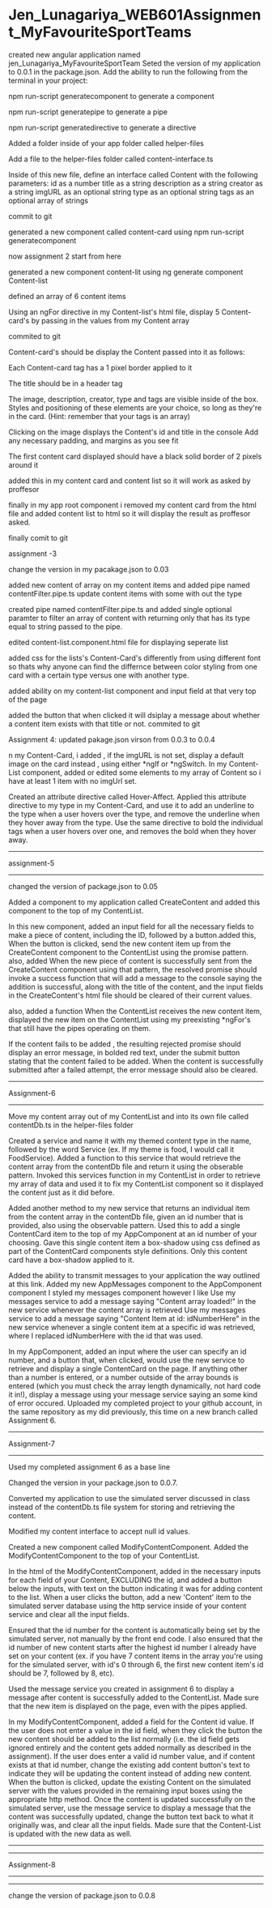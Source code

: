 # Jen_Lunagariya_WEB601Assignment_MyFavouriteSportTeams

created new angular application named jen_Lunagariya_MyFavouriteSportTeam
Seted the version of my application to 0.0.1 in the package.json. Add the ability to run the
following from the terminal in your project:

npm run-script generatecomponent to generate a component

npm run-script generatepipe to generate a pipe

npm run-script generatedirective to generate a directive

Added a folder inside of your app folder called helper-files

Add a file to the helper-files folder called content-interface.ts

Inside of this new file, define an interface called Content with the following
parameters:
id as a number title as a string
description as a string
creator as a string
imgURL as an optional string
type as an optional string
tags as an optional array of strings 

commit to git

generated a new component called content-card using npm run-script generatecomponent

now assignment 2 start from here

generated a new component content-lit using ng generate component Content-list

defined an array of 6 content items

Using an ngFor directive in my Content-list's html file, display 5 Content-card's
by passing in the values from my Content array

commited to git

Content-card's should be display the Content passed into it as follows:

Each Content-card tag has a 1 pixel border applied to it

The title should be in a header tag

The image, description, creator, type and tags are visible inside of the box. Styles and
positioning of these elements are your choice, so long as they're in the card. (Hint:
remember that your tags is an array)

Clicking on the image displays the Content's id and title in the console
Add any necessary padding, and margins as you see fit

The first content card displayed should have a black solid border of 2 pixels around it

added this in my content card and content list so it will work as asked by proffesor

finally in my app root component i removed my content card from the html
file and added content list to html so it will display the result as proffesor asked.

finally comit to git


assignment -3

change the version in my pacakage.json to 0.03

added new content of array on my content items and added pipe named contentFilter.pipe.ts
update content items with some with out the type

created pipe named contentFilter.pipe.ts and added single optional paramter
to filter an array of content with returning only that has its type equal to string passed to the pipe.

edited content-list.component.html file for displaying seperate list

added css for the lists's Content-Card's differently from using different font
so thats why anyone can find the differnce between color styling from
one card with a certain type versus one with another type.

added ability on my content-list component and input field at that very top of
the page

added the button that when  clicked it will dsiplay a message about whether a content
item exists with that title or not.
commited to git

Assignment 4:
updated pakage.json virson from 0.0.3 to 0.0.4

n my Content-Card, i added , if the imgURL is not set, display a default image on the card
instead , using either *ngIf or *ngSwitch. In my
Content-List component, added or edited some elements to my array of Content so i
have at least 1 item with no imgUrl set.

Created an attribute directive called Hover-Affect. Applied this attribute directive to my
type in my Content-Card, and use it to add an underline to the type when a user
hovers over the type, and remove the underline when they hover away from the type.
Use the same directive to bold the individual tags when a user hovers over one, and
removes the bold when they hover away. 

*************
assignment-5
*************

changed the version of package.json to 0.05

Added a component to my application called CreateContent and added this component to
the top of my ContentList.

In this new component, added an input field for all the necessary fields to make a piece of
content, including the ID, followed by a button.added this, When the button is clicked, send the new
content item up from the CreateContent component to the ContentList using the
promise pattern.
also, added When the new piece of content is successfully sent from the
CreateContent component using that pattern, the resolved promise should invoke a
success function that will add a message to the console saying the addition is successful,
along with the title of the content, and the input fields in the CreateContent's html file
should be cleared of their current values.

also, added a function When the ContentList receives the new content
item, displayed the new item on the ContentList using my preexisting *ngFor's that still
have the pipes operating on them.

If the content fails to be added , the resulting rejected promise should display an error message, in bolded
red text, under the submit button stating that the content failed to be added. When the content
is successfully submitted after a failed attempt, the error message should also be cleared.

************
Assignment-6
************

Move my content array out of my ContentList and into its own file called
contentDb.ts in the helper-files folder

Created a service and name it with my themed content type in the name, followed by the word
Service (ex. If my theme is food, I would call it FoodService). Added a function to this service
that would retrieve the content array from the contentDb file and return it using the obserable
pattern. Invoked this services function in my ContentList in order to retrieve my array of
data and used it to fix my ContentList component so it displayed the content just as it did
before.

Added another method to my new service that returns an individual item from the content array
in the contentDb file, given an id number that is provided, also using the observable
pattern. Used this to add a single ContentCard item to the top of my AppComponent at
an id number of your choosing. Gave this single content item a box-shadow using css defined
as part of the ContentCard components style definitions. Only this content card
have a box-shadow applied to it.

Added the ability to transmit messages to your application the way outlined at this link.
Added my new AppMessages component to the AppComponent component
I styled my messages component however I like
Use my messages service to add a message saying "Content array loaded!" in the
new service whenever the content array is retrieved
Use my messages service to add a message saying "Content Item at id:
idNumberHere" in the new service whenever a single content item at a specific id was
retrieved, where I replaced idNumberHere with the id that was used.

In my AppComponent, added an input where the user can specify an id
number, and a button that, when clicked, would use the new service to retrieve and display a
single ContentCard on the page. If anything other than a number is entered, or a number
outside of the array bounds is entered (which you must check the array length dynamically, not
hard code it in!), display a message using your message service saying an some kind of
error occured.
Uploaded my completed project to your github account, in the same repository as my did
previously, this time on a new branch called Assignment 6.


************
Assignment-7
************

Used my completed assignment 6 as a base line

Changed the version in your package.json to 0.0.7.

Converted my application to use the simulated server discussed in class instead of the
contentDb.ts file system for storing and retrieving the content.

Modified my content interface to accept null id values.

Created a new component called ModifyContentComponent. Added the
ModifyContentComponent to the top of your ContentList.

In the html of the ModifyContentComponent, added in the necessary inputs for each field of
your Content, EXCLUDING the id, and added a button below the inputs, with text on the button
indicating it was for adding content to the list. When a user clicks the button, add a new 'Content'
item to the simulated server database using the http service inside of your content service
and clear all the input fields.

Ensured that the id number for the content is automatically being set by the simulated server,
not manually by the front end code. I also ensured that the id number of new content
starts after the highest id number I already have set on your content (ex. if you have 7
content items in the array you're using for the simulated server, with id's 0 through 6, the first
new content item's id should be 7, followed by 8, etc).

Used the message service you created in assignment 6 to display a message after content is
successfully added to the ContentList. Made sure that the new item is displayed on the
page, even with the pipes applied.

In my ModifyContentComponent, added a field for the Content id
value. If the user does not enter a value in the id field, when they click the button the new
content should be added to the list normally (i.e. the id field gets ignored entirely and the
content gets added normally as described in the assignment). If the user does enter a valid id
number value, and if content exists at that id number, change the existing add content
button's text to indicate they will be updating the content instead of adding new content. When
the button is clicked, update the existing Content on the simulated server with the values
provided in the remaining input boxes using the appropriate http method. Once the content
is updated successfully on the simulated server, use the message service to display a
message that the content was successfully updated, change the button text back to what it
originally was, and clear all the input fields. Made sure that the Content-List is updated
with the new data as well.

**************
**************
Assignment-8
**************
**************

change the version of package.json to 0.0.8

